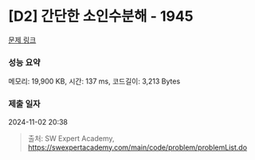 # [D2] 간단한 소인수분해 - 1945 

[문제 링크](https://swexpertacademy.com/main/code/problem/problemDetail.do?contestProbId=AV5Pl0Q6ANQDFAUq) 

### 성능 요약

메모리: 19,900 KB, 시간: 137 ms, 코드길이: 3,213 Bytes

### 제출 일자

2024-11-02 20:38



> 출처: SW Expert Academy, https://swexpertacademy.com/main/code/problem/problemList.do